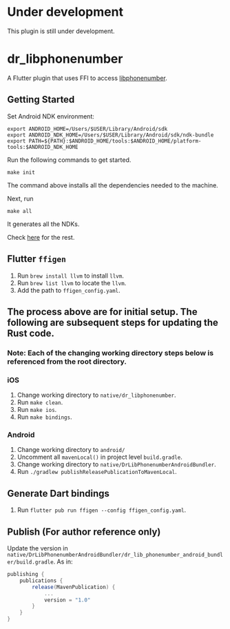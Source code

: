 # Under development
This plugin is still under development.

# dr_libphonenumber

A Flutter plugin that uses FFI to access [libphonenumber](https://github.com/rustonaut/rust-phonenumber).

## Getting Started

Set Android NDK environment:

```shell
export ANDROID_HOME=/Users/$USER/Library/Android/sdk
export ANDROID_NDK_HOME=/Users/$USER/Library/Android/sdk/ndk-bundle
export PATH=${PATH}:$ANDROID_HOME/tools:$ANDROID_HOME/platform-tools:$ANDROID_NDK_HOME
```

Run the following commands to get started.

```shell
make init
```

The command above installs all the dependencies needed to the machine.

Next, run

```shell
make all
```

It generates all the NDKs.

Check [here](https://github.com/TabooSun/flutter-rust-ffi) for the rest.

## Flutter `ffigen`
1. Run `brew install llvm` to install `llvm`.
2. Run `brew list llvm` to locate the `llvm`.
3. Add the path to `ffigen_config.yaml`.

## The process above are for initial setup. The following are subsequent steps for updating the Rust code.

### Note: Each of the changing working directory steps below is referenced from the root directory. 

### iOS
1. Change working directory to `native/dr_libphonenumber`.
2. Run `make clean`.
3. Run `make ios`.
4. Run `make bindings`.

### Android
1. Change working directory to `android/`
2. Uncomment all `mavenLocal()` in project level `build.gradle`.
3. Change working directory to `native/DrLibPhonenumberAndroidBundler`.
4. Run `./gradlew publishReleasePublicationToMavenLocal`.

## Generate Dart bindings
1. Run `flutter pub run ffigen --config ffigen_config.yaml`.

## Publish (For author reference only)
Update the version in `native/DrLibPhonenumberAndroidBundler/dr_lib_phonenumber_android_bundler/build.gradle`.
As in:
```groovy
publishing {
    publications {
        release(MavenPublication) {
            ...
            version = "1.0"
        }
    }
}
```
